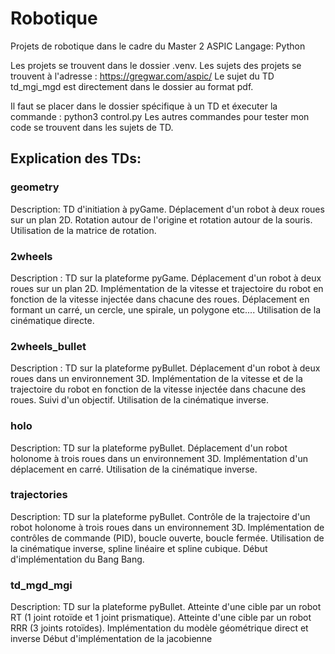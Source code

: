 # Robotique
Projets de robotique dans le cadre du Master 2 ASPIC
Langage: Python

Les projets se trouvent dans le dossier .venv.
Les sujets des projets se trouvent à l'adresse : https://gregwar.com/aspic/
Le sujet du TD td_mgi_mgd est directement dans le dossier au format pdf.

Il faut se placer dans le dossier spécifique à un TD et éxecuter la commande : python3 control.py 
Les autres commandes pour tester mon code se trouvent dans les sujets de TD.

## Explication des TDs:

### geometry
Description: TD d'initiation à pyGame. Déplacement d'un robot à deux roues sur un plan 2D.
Rotation autour de l'origine et rotation autour de la souris.
Utilisation de la matrice de rotation.

### 2wheels
Description : TD sur la plateforme pyGame. Déplacement d'un robot à deux roues sur un plan 2D.
Implémentation de la vitesse et trajectoire du robot en fonction de la vitesse injectée dans chacune des roues.
Déplacement en formant un carré, un cercle, une spirale, un polygone etc....
Utilisation de la cinématique directe.

### 2wheels_bullet
Description : TD sur la plateforme pyBullet. Déplacement d'un robot à deux roues dans un environnement 3D.
Implémentation de la vitesse et de la trajectoire du robot en fonction de la vitesse injectée dans chacune des roues.
Suivi d'un objectif.
Utilisation de la cinématique inverse.

### holo
Description: TD sur la plateforme pyBullet. Déplacement d'un robot holonome à trois roues dans un environnement 3D.
Implémentation d'un déplacement en carré.
Utilisation de la cinématique inverse.

### trajectories
Description: TD sur la plateforme pyBullet. Contrôle de la trajectoire d'un robot holonome à trois roues dans un environnement 3D.
Implémentation de contrôles de commande (PID), boucle ouverte, boucle fermée.
Utilisation de la cinématique inverse, spline linéaire et spline cubique.
Début d'implémentation du Bang Bang.

### td_mgd_mgi
Description: TD sur la plateforme pyBullet. 
Atteinte d'une cible par un robot RT (1 joint rotoïde et 1 joint prismatique).
Atteinte d'une cible par un robot RRR (3 joints rotoïdes).
Implémentation du modèle géométrique direct et inverse
Début d'implémentation de la jacobienne

